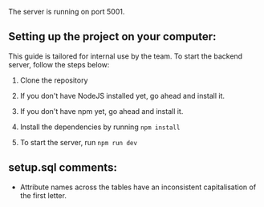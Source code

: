 The server is running on port 5001.

## Setting up the project on your computer:

This guide is tailored for internal use by the team. To start the backend server, follow the steps below:

1. Clone the repository

2. If you don't have NodeJS installed yet, go ahead and install it.

3. If you don't have npm yet, go ahead and install it.

4. Install the dependencies by running `npm install`

5. To start the server, run `npm run dev`

## setup.sql comments:

* Attribute names across the tables have an inconsistent capitalisation of the first letter.

